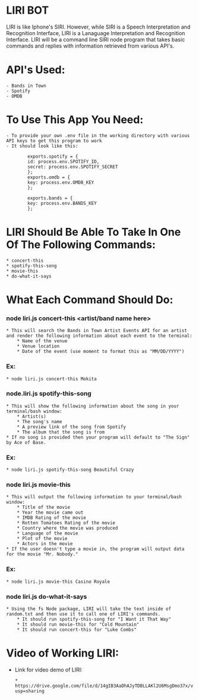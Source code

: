 # LIRI BOT

LIRI is like Iphone's SIRI. However, while SIRI is a Speech Interpretation and Recognition Interface, LIRI is a Lanaguage Interpretation and Recognition Interface. LIRI will be a command line SIRI node program that takes basic commands and replies with information retrieved from various API's.

# API's Used:

    - Bands in Town
    - Spotify
    - OMDB

# To Use This App You Need:

    - To provide your own .env file in the working directory with various API keys to get this program to work
    - It should look like this:

            exports.spotify = {
            id: process.env.SPOTIFY_ID,
            secret: process.env.SPOTIFY_SECRET
            };
            exports.omdb = {
            key: process.env.OMDB_KEY
            };

            exports.bands = {
            key: process.env.BANDS_KEY
            };

# LIRI Should Be Able To Take In One Of The Following Commands:

    * concert-this
    * spotify-this-song
    * movie-this
    * do-what-it-says

# What Each Command Should Do:

### node liri.js concert-this <artist/band name here>

    * This will search the Bands in Town Artist Events API for an artist and render the following information about each event to the terminal:
        * Name of the venue
        * Venue location
        * Date of the event (use moment to format this as "MM/DD/YYYY")

### Ex:

    * node liri.js concert-this Mokita

### node.liri.js spotify-this-song <song name here>

    * This will show the following information about the song in your terminal/bash window:
        * Artist(s)
        * The song's name
        * A preview link of the song from Spotify
        * The album that the song is from
    * If no song is provided then your program will default to "The Sign" by Ace of Base.

### Ex:

    * node liri.js spotify-this-song Beautiful Crazy

### node liri.js movie-this <movie name here>

    * This will output the following information to your terminal/bash window:
        * Title of the movie
        * Year the movie came out
        * IMDB Rating of the movie
        * Rotten Tomatoes Rating of the movie
        * Country where the movie was produced
        * Language of the movie
        * Plot of the movie
        * Actors in the movie
    * If the user doesn't type a movie in, the program will output data for the movie "Mr. Nobody."

### Ex:

    * node liri.js movie-this Casino Royale

### node liri.js do-what-it-says

    * Using the fs Node package, LIRI will take the text inside of random.txt and then use it to call one of LIRI's commands.
        * It should run spotify-this-song for "I Want it That Way"
        * It should run movie-this for "Cold Mountain"
        * It should run concert-this for "Luke Combs"

# Video of Working LIRI:
  * Link for video demo of LIRI:
  
        * https://drive.google.com/file/d/14gIB3AaDhAJyTDBLLAKl2U6MsgDmo37x/view?usp=sharing
